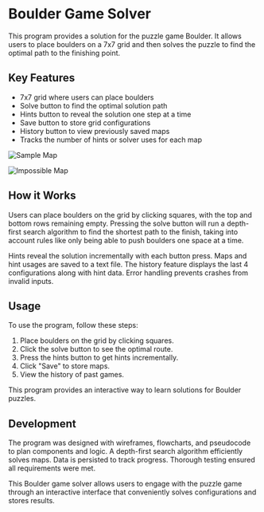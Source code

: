 # Boulder Game Solver

This program provides a solution for the puzzle game Boulder. It allows users to place boulders on a 7x7 grid and then solves the puzzle to find the optimal path to the finishing point.

## Key Features

- 7x7 grid where users can place boulders
- Solve button to find the optimal solution path
- Hints button to reveal the solution one step at a time
- Save button to store grid configurations
- History button to view previously saved maps
- Tracks the number of hints or solver uses for each map

![Sample Map](https://imgur.com/a/L55f5UQ)

![Impossible Map](https://imgur.com/a/xdkHeX4)

## How it Works

Users can place boulders on the grid by clicking squares, with the top and bottom rows remaining empty. Pressing the solve button will run a depth-first search algorithm to find the shortest path to the finish, taking into account rules like only being able to push boulders one space at a time.

Hints reveal the solution incrementally with each button press. Maps and hint usages are saved to a text file. The history feature displays the last 4 configurations along with hint data. Error handling prevents crashes from invalid inputs.

## Usage

To use the program, follow these steps:

1. Place boulders on the grid by clicking squares.
2. Click the solve button to see the optimal route.
3. Press the hints button to get hints incrementally.
4. Click "Save" to store maps.
5. View the history of past games.
   
This program provides an interactive way to learn solutions for Boulder puzzles.

## Development

The program was designed with wireframes, flowcharts, and pseudocode to plan components and logic. A depth-first search algorithm efficiently solves maps. Data is persisted to track progress. Thorough testing ensured all requirements were met.

This Boulder game solver allows users to engage with the puzzle game through an interactive interface that conveniently solves configurations and stores results.
